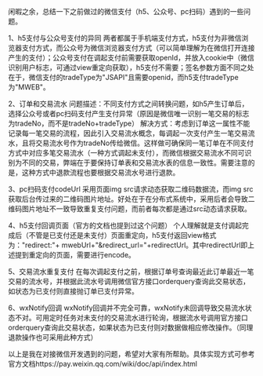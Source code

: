 ﻿闲暇之余，总结一下之前做过的微信支付（h5、公众号、pc扫码）遇到的一些问题。

1、h5支付与公众号支付的异同
两者都属于手机端支付方式，h5支付为非微信浏览器支付方式，而公众号为微信浏览器支付方式（可以简单理解为在微信打开连接产生的支付）；公众号支付在调起支付前需要获取openId，并放入cookie中（微信识别用户标志，可通过view重定向获取），h5支付不需要；签名参数方面不同之处在于，微信支付的tradeType为"JSAPI"且需要openid，而h5支付tradeType为"MWEB"。

2、订单和交易流水
问题描述：不同支付方式之间转换问题，如h5产生订单后，选择公众号或者pc扫码支付产生支付异常（原因是微信唯一识别一笔交易的标志为tradeNo，而不是tradeNo+tradeType）
解决方式：考虑到订单这一属性不能记录每一笔交易的流程，因此引入交易流水概念，每调起一次支付产生一笔交易流水，且将交易流水号作为tradeNo传给微信。这样做可确保同一笔订单在不同支付方式中对应多笔交易流水（一种方式调起未支付），而微信根据交易流水不同可识别为不同的交易，弊端在于要保持订单表和交易流水表的信息一致性。需要注意的是，这种方式中退款流程也要根据交易流水号进行退款。

3、pc扫码支付codeUrl
采用页面img src请求动态获取二维码数据流，而img src获取后台传过来的二维码图片地址。好处在于在分布式系统中，采用后者会导致二维码图片地址不一致导致重复支付问题，而前者每次都是通过src动态请求获取。

4、h5支付回调页面（官方的文档也提到过这个问题）
个人理解就是支付调起完成后（不管是已支付还是未支付）页面重定向，h5支付返回view格式为："redirect:"+ mwebUrl+"&redirect_url="+redirectUrl。其中redirectUrl即上述提到重定向的页面，需要进行encode。

5、交易流水重复支付
在每次调起支付之前，根据订单号查询最近此订单最近一笔交易的流水号，并根据此流水号调用微信官方接口orderquery查询此交易状态，如状态为已支付则直接抛订单已支付异常。

6、wxNotify回调
wxNotify回调并不完全可靠，wxNotify未回调导致交易流水状态不对。可用定时任务对未支付的交易流水进行轮询，根据流水号调用官方接口orderquery查询此交易状态，如果状态为已支付则对数据做相应修改操作。（同理退款操作也可采用此种方式）

以上是我在对接微信开发遇到的问题，希望对大家有所帮助。具体实现方式可参考官方文档https://pay.weixin.qq.com/wiki/doc/api/index.html





